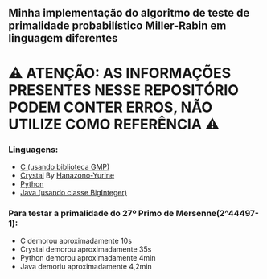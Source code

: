 ## Minha implementação do algoritmo de teste de primalidade probabilístico Miller-Rabin em linguagem diferentes
# ⚠️ ATENÇÃO: AS INFORMAÇÕES PRESENTES NESSE REPOSITÓRIO PODEM CONTER ERROS, NÃO UTILIZE COMO REFERÊNCIA ⚠️
### Linguagens:
- [C (usando biblioteca GMP)](https://github.com/RafaelHipolit/Minha-implementacao-Algoritmo-Miller-Rabin/blob/main/src/c/MillerRabinC.c)
- [Crystal](https://github.com/RafaelHipolit/Minha-implementacao-Algoritmo-Miller-Rabin/blob/main/src/crystal/miller_rabin.cr) By [Hanazono-Yurine](https://github.com/Hanazono-Yurine)
- [Python](https://github.com/RafaelHipolit/Minha-implementacao-Algoritmo-Miller-Rabin/blob/main/src/python/MillerRabinPy.py)
- [Java (usando classe BigInteger)](https://github.com/RafaelHipolit/Minha-implementacao-Algoritmo-Miller-Rabin/blob/main/src/java/MillerRabinJava.java)

### Para testar a primalidade do 27º Primo de Mersenne(2^44497-1):
- C demorou aproximadamente 10s
- Crystal demorou aproximadamente 35s
- Python demorou aproximadamente 4min
- Java demoriu aproximadamente 4,2min

